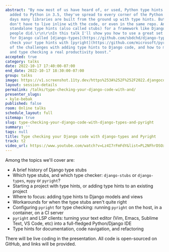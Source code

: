 ```yaml
---
abstract: "By now most of us have heard of, or used, Python type hints. Since being
  added to Python in 3.5, they've spread to every corner of the Python ecosystem.\r\n\r\nThese
  days many libraries are built from the ground up with type hints. But type hints
  don't have to live inline with the code, or even in the same repo. Anyone can write
  standalone type hints (also called stubs) for a framework like Django, and eventually
  people did.\r\n\r\nIn this talk I'll show you how to use a great set of type stubs
  for Django called [django-types](https://github.com/sbdchd/django-types), how to
  check your type hints with [pyright](https://github.com/microsoft/pyright), some
  of the challenges with adding type hints to Django code, and how to make type hints
  and type checking a real productivity boost."
accepted: true
category: talks
date: 2022-10-17 17:40:00-07:00
end_date: 2022-10-17 18:30:00-07:00
group: talks
image: https://v1.screenshot.11ty.dev/https%253A%252F%252F2022.djangocon.us%252Fpresenters%252Fkyle-bebak%252F/opengraph/
layout: session-details
permalink: /talks/type-checking-your-django-code-with-and/
presenter_slugs:
- kyle-bebak
published: false
room: Online talks
schedule_layout: full
sitemap: true
slug: type-checking-your-django-code-with-django-types-and-pyright
summary: ''
tags: null
title: Type checking your Django code with django-types and Pyright
track: t2
video_url: https://www.youtube.com/watch?v=Lz4I7rFmFdY&list=PL2NFhrDSOxgXwt-yT9LgRw1eZcA627mXE
---
```


Among the topics we'll cover are:

- A brief history of Django type stubs
- Which type stubs, and which type checker: `django-stubs` or `django-types`, `mypy` or `pyright`?
- Starting a project with type hints, or adding type hints to an existing project
- Where to focus: adding type hints to Django models and views
- Workarounds for when the type stubs aren't quite right
- Configuring `pyright` for type checking: running `pyright` on the host, in a container, on a CI server
- `pyright` and LSP clients: turning your text editor (Vim, Emacs, Sublime Text, VS Code, etc) into a full-fledged Python/Django IDE
- Type hints for documentation, code navigation, and refactoring

There will be live coding in the presentation. All code is open-sourced on GitHub, and links will be provided.
